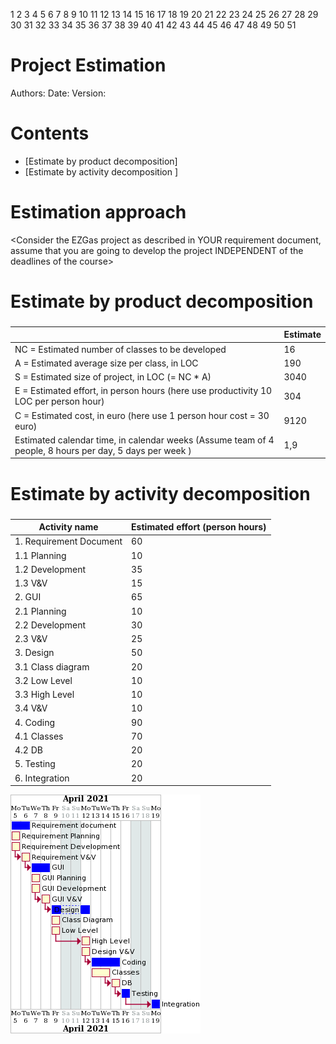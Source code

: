 1
2
3
4
5
6
7
8
9
10
11
12
13
14
15
16
17
18
19
20
21
22
23
24
25
26
27
28
29
30
31
32
33
34
35
36
37
38
39
40
41
42
43
44
45
46
47
48
49
50
51
# Project Estimation  
Authors:
Date:
Version:
# Contents
- [Estimate by product decomposition]
- [Estimate by activity decomposition ]
# Estimation approach
<Consider the EZGas  project as described in YOUR requirement document, assume that you are going to develop the project INDEPENDENT of the deadlines of the course>
# Estimate by product decomposition
### 
|             | Estimate                        |             
| ----------- | ------------------------------- |  
| NC =  Estimated number of classes to be developed   |16|             
|  A = Estimated average size per class, in LOC       |190| 
| S = Estimated size of project, in LOC (= NC * A) |3040|
| E = Estimated effort, in person hours (here use productivity 10 LOC per person hour)|304|   
| C = Estimated cost, in euro (here use 1 person hour cost = 30 euro) |9120| 
| Estimated calendar time, in calendar weeks (Assume team of 4 people, 8 hours per day, 5 days per week ) |1,9|               
# Estimate by activity decomposition
### 
|         Activity name    | Estimated effort (person hours)   |             
| ----------- | ------------------------------- | 
|1. Requirement Document|60|
|   1.1 Planning|10|
|   1.2 Development|35|
|   1.3 V&V|15|
|2. GUI|65|
|   2.1 Planning|10|
|   2.2 Development|30|
|   2.3 V&V|25|
|3. Design|50|
|   3.1 Class diagram|20|
|   3.2 Low Level|10|
|   3.3 High Level|10|
|   3.4 V&V|10|
|4. Coding|90|
|   4.1 Classes|70|
|   4.2 DB|20|
|5. Testing|20|
|6. Integration|20|

![](Images/design/gantt.png)
